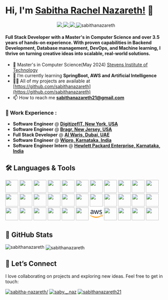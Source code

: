 # Hi, I'm [Sabitha Rachel Nazareth!](https://github.com/sabithanazareth/) 👋 

<div align="center">
  <p align="left" style="display: inline;">
    <a href="https://www.linkedin.com/in/sabitha-nazareth/">
      <img src="https://img.shields.io/badge/-LinkedIn-0e76a8?style=flat-square&logo=Linkedin&logoColor=white&size=25" />
    </a>
    <a href="https://www.leetcode.com/in/sabithanazareth21/">
      <img src="https://img.shields.io/badge/LeetCode-000000?style=flat-square&logo=LeetCode&logoColor=&size=25" />
    </a>
    <a href="https://sabithanazareth.github.io/">
      <img src="https://img.shields.io/badge/Portfolio-543DE0?style=flat-square&logo=About.me&logoColor=white&size=25" />
    </a>
  </p>
  <p align="right" style="display: inline;">
    <img src="https://komarev.com/ghpvc/?username=sabithanazareth&label=Profile%20views&color=0e75b6&style=flat" alt="sabithanazareth" />
  </p>
</div>



<h4 align="left">Full Stack Developer with a Master's in Computer Science and over 3.5 years of hands-on experience. With proven capabilities in Backend Development, Database management, DevOps, and Machine learning, I thrive on turning creative ideas into scalable, real-world solutions.</h4>

- 🔭 Master's in Computer Science(May 2024) [Stevens Institute of Technology](https://www.stevens.edu)
- 🌱 I’m currently learning **SpringBoot, AWS and Artificial Intelligence**
- 👨‍💻 All of my projects are available at [https://github.com/sabithanazareth](https://github.com/sabithanazareth)
- 📫 How to reach me **sabithanazareth21@gmail.com**

### 🔨 Work Experience :
- **Software Engineer** @ [**DigitizefIT, New York, USA** ](#)
- **Software Engineer** @ [**Bragr, New Jersey, USA**](#)
- **Full Stack Developer** @ [**Al Waris, Dubai, UAE**](#)
- **Software Engineer** @ [**Wipro, Karnataka, India**](#)
- **Software Engineer Intern** @ [**Hewlett Packard Enterprise, Karnataka, India**](#)

## 🛠️ Languages & Tools

<p align="left">
  <img src="https://cdn.jsdelivr.net/gh/devicons/devicon/icons/python/python-original.svg" width="40" height="40"/>
  <img src="https://cdn.jsdelivr.net/gh/devicons/devicon/icons/javascript/javascript-original.svg" width="40" height="40"/>
  <img src="https://cdn.jsdelivr.net/gh/devicons/devicon/icons/graphql/graphql-plain.svg" width="40" height="40"/>
  <img src="https://cdn.jsdelivr.net/gh/devicons/devicon/icons/mysql/mysql-original.svg" width="40" height="40"/>
  <img src="https://cdn.jsdelivr.net/gh/devicons/devicon/icons/postgresql/postgresql-original.svg" width="40" height="40"/>
  <img src="https://cdn.jsdelivr.net/gh/devicons/devicon/icons/java/java-original.svg" width="40" height="40"/>
  <img src="https://cdn.jsdelivr.net/gh/devicons/devicon/icons/c/c-original.svg" width="40" height="40"/>
  <img src="https://cdn.jsdelivr.net/gh/devicons/devicon/icons/php/php-original.svg" width="40" height="40"/>
  <img src="https://cdn.jsdelivr.net/gh/devicons/devicon/icons/r/r-original.svg" width="40" height="40"/>
  <img src="https://cdn.jsdelivr.net/gh/devicons/devicon/icons/react/react-original.svg" width="40" height="40"/>
  <img src="https://cdn.jsdelivr.net/gh/devicons/devicon/icons/redux/redux-original.svg" width="40" height="40"/>
  <img src="https://cdn.jsdelivr.net/gh/devicons/devicon/icons/nextjs/nextjs-original.svg" width="40" height="40"/>
  <img src="https://cdn.jsdelivr.net/gh/devicons/devicon/icons/bootstrap/bootstrap-original.svg" width="40" height="40"/>
  <img src="https://cdn.jsdelivr.net/gh/devicons/devicon/icons/html5/html5-original.svg" width="40" height="40"/>
  <img src="https://cdn.jsdelivr.net/gh/devicons/devicon/icons/css3/css3-original.svg" width="40" height="40"/>
  <img src="https://cdn.jsdelivr.net/gh/devicons/devicon/icons/figma/figma-original.svg" width="40" height="40"/>
  <img src="https://cdn.jsdelivr.net/gh/devicons/devicon/icons/nodejs/nodejs-original.svg" width="40" height="40"/>
  <img src="https://cdn.jsdelivr.net/gh/devicons/devicon/icons/express/express-original.svg" width="40" height="40"/>
  <img src="https://cdn.jsdelivr.net/gh/devicons/devicon/icons/django/django-plain.svg" width="40" height="40"/>
  <img src="https://cdn.jsdelivr.net/gh/devicons/devicon/icons/spring/spring-original.svg" width="40" height="40"/>
  <img src="https://cdn.jsdelivr.net/gh/devicons/devicon/icons/postman/postman-original.svg" width="40" height="40"/>
  <img src="https://cdn.jsdelivr.net/gh/devicons/devicon/icons/graphql/graphql-plain.svg" width="40" height="40"/>
  <img src="https://cdn.jsdelivr.net/gh/devicons/devicon/icons/mongodb/mongodb-original.svg" width="40" height="40"/>
  <img src="https://cdn.jsdelivr.net/gh/devicons/devicon/icons/firebase/firebase-plain.svg" width="40" height="40"/>
  <img src="https://cdn.jsdelivr.net/gh/devicons/devicon/icons/mysql/mysql-original.svg" width="40" height="40"/>
  <img src="https://cdn.jsdelivr.net/gh/devicons/devicon/icons/postgresql/postgresql-original.svg" width="40" height="40"/>
  <img src="https://cdn.jsdelivr.net/gh/devicons/devicon/icons/redis/redis-original.svg" width="40" height="40"/>
  <img src="https://cdn.jsdelivr.net/gh/devicons/devicon/icons/docker/docker-original.svg" width="40" height="40"/>
  <img src="https://github.com/devicons/devicon/blob/master/icons/amazonwebservices/amazonwebservices-original-wordmark.svg" width="40" height="40"/>
  <img src="https://cdn.jsdelivr.net/gh/devicons/devicon/icons/azure/azure-original.svg" width="40" height="40"/>
  <img src="https://cdn.jsdelivr.net/gh/devicons/devicon/icons/git/git-original.svg" width="40" height="40"/>
  <img src="https://cdn.jsdelivr.net/gh/devicons/devicon/icons/github/github-original.svg" width="40" height="40"/>
  <img src="https://cdn.jsdelivr.net/gh/devicons/devicon/icons/gitlab/gitlab-original.svg" width="40" height="40"/>
</p>

## 🚀 GitHub Stats
<p><img align="left" src="https://github-readme-stats.vercel.app/api/top-langs/?username=sabithanazareth&layout=compact" alt="sabithanazareth" /></p>
<p>&nbsp;<img align="center" src="https://github-readme-stats.vercel.app/api?username=sabithanazareth&show_icons=true&locale=en" alt="sabithanazareth" /></p>

## 🚀 Let’s Connect

I love collaborating on projects and exploring new ideas. Feel free to get in touch:
<p align="left">
<a href="https://linkedin.com/in/sabitha-nazareth" target="blank"><img align="center" src="https://raw.githubusercontent.com/rahuldkjain/github-profile-readme-generator/master/src/images/icons/Social/linked-in-alt.svg" alt="sabitha-nazareth/" height="30" width="40" /></a>
<a href="https://instagram.com/saby._.naz" target="blank"><img align="center" src="https://raw.githubusercontent.com/rahuldkjain/github-profile-readme-generator/master/src/images/icons/Social/instagram.svg" alt="saby._.naz" height="30" width="40" /></a>
<a href="https://www.leetcode.com/sabithanazareth21" target="blank"><img align="center" src="https://raw.githubusercontent.com/rahuldkjain/github-profile-readme-generator/master/src/images/icons/Social/leet-code.svg" alt="sabithanazareth21" height="30" width="40" /></a>
</p>

